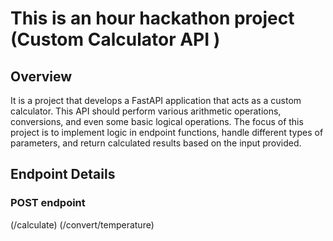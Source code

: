 # This is an hour hackathon project (Custom Calculator API )

## Overview

It is a project that develops a FastAPI application that acts as a custom calculator. This API should perform various arithmetic operations, conversions, and even some basic logical operations. The focus of this project is to implement logic in endpoint functions, handle different types of parameters, and return calculated results based on the input provided.

## Endpoint Details

### POST endpoint

(/calculate)
(/convert/temperature)
